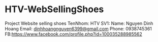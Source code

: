 # HTV-WebSellingShoes
Project Website selling shoes
TenNhom: HTV
SV1:
Name: Nguyen Dinh Hoang Email: dinhhoangnguyen6399@gmail.com Phone: 0938745361 FB:https://www.facebook.com/profile.php?id=100035288985562
